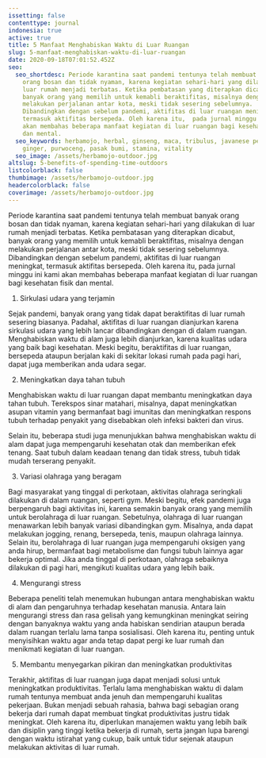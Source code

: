```yaml
---
issetting: false
contenttype: journal
indonesia: true
active: true
title: 5 Manfaat Menghabiskan Waktu di Luar Ruangan
slug: 5-manfaat-menghabiskan-waktu-di-luar-ruangan
date: 2020-09-18T07:01:52.452Z
seo:
  seo_shortdesc: Periode karantina saat pandemi tentunya telah membuat banyak
    orang bosan dan tidak nyaman, karena kegiatan sehari-hari yang dilakukan di
    luar rumah menjadi terbatas. Ketika pembatasan yang diterapkan dicabut,
    banyak orang yang memilih untuk kemabli beraktifitas, misalnya dengan
    melakukan perjalanan antar kota, meski tidak sesering sebelumnya.
    Dibandingkan dengan sebelum pandemi, aktifitas di luar ruangan meningkat,
    termasuk aktifitas bersepeda. Oleh karena itu,  pada jurnal minggu ini kami
    akan membahas beberapa manfaat kegiatan di luar ruangan bagi kesehatan fisik
    dan mental.
  seo_keywords: herbamojo, herbal, ginseng, maca, tribulus, javanese pepper, red
    ginger, purwoceng, pasak bumi, stamina, vitality
  seo_image: /assets/herbamojo-outdoor.jpg
altslug: 5-benefits-of-spending-time-outdoors
listcolorblack: false
thumbimage: /assets/herbamojo-outdoor.jpg
headercolorblack: false
coverimage: /assets/herbamojo-outdoor.jpg
---
```

Periode karantina saat pandemi tentunya telah membuat banyak orang bosan dan tidak nyaman, karena kegiatan sehari-hari yang dilakukan di luar rumah menjadi terbatas. Ketika pembatasan yang diterapkan dicabut, banyak orang yang memilih untuk kemabli beraktifitas, misalnya dengan melakukan perjalanan antar kota, meski tidak sesering sebelumnya. Dibandingkan dengan sebelum pandemi, aktifitas di luar ruangan meningkat, termasuk aktifitas bersepeda. Oleh karena itu,  pada jurnal minggu ini kami akan membahas beberapa manfaat kegiatan di luar ruangan bagi kesehatan fisik dan mental.

1. Sirkulasi udara yang terjamin

Sejak pandemi, banyak orang yang tidak dapat beraktifitas di luar rumah sesering biasanya. Padahal, aktifitas di luar ruangan dianjurkan karena sirkulasi udara yang lebih lancar dibandingkan dengan di dalam ruangan. Menghabiskan waktu di alam juga lebih dianjurkan, karena kualitas udara yang baik bagi kesehatan. Meski begitu, beraktifitas di luar ruangan, bersepeda ataupun berjalan kaki di sekitar lokasi rumah pada pagi hari, dapat juga memberikan anda udara segar. 

2. Meningkatkan daya tahan tubuh

Menghabiskan waktu di luar ruangan dapat membantu meningkatkan daya tahan tubuh. Terekspos sinar matahari, misalnya, dapat meningkatkan asupan vitamin yang bermanfaat bagi imunitas dan meningkatkan respons tubuh terhadap penyakit yang disebabkan oleh infeksi bakteri dan virus.

Selain itu, beberapa studi juga menunjukkan bahwa menghabiskan waktu di alam dapat juga mempengaruhi kesehatan otak dan memberikan efek tenang. Saat tubuh dalam keadaan tenang dan tidak stress, tubuh tidak mudah terserang penyakit.

3. Variasi olahraga yang beragam

Bagi masyarakat yang tinggal di perkotaan, aktivitas olahraga seringkali dilakukan di dalam ruangan, seperti gym. Meski begitu, efek pandemi juga berpengaruh bagi aktivitas ini, karena semakin banyak orang yang memilih untuk berolahraga di luar ruangan. Sebetulnya, olahraga di luar ruangan menawarkan lebih banyak variasi dibandingkan gym. Misalnya, anda dapat melakukan jogging, renang, bersepeda, tenis, maupun olahraga lainnya. Selain itu, berolahraga di luar ruangan juga mempengaruhi oksigen yang anda hirup, bermanfaat bagi metabolisme dan fungsi tubuh lainnya agar bekerja optimal. Jika anda tinggal di perkotaan, olahraga sebaiknya dilakukan di pagi hari, mengikuti kualitas udara yang lebih baik.

4. Mengurangi stress

Beberapa peneliti telah menemukan hubungan antara menghabiskan waktu di alam dan pengaruhnya terhadap kesehatan manusia. Antara lain mengurangi stress dan rasa gelisah yang kemungkinan meningkat seiring dengan banyaknya waktu yang anda habiskan sendirian ataupun berada dalam ruangan terlalu lama tanpa sosialisasi. Oleh karena itu, penting untuk menyisihkan waktu agar anda tetap dapat pergi ke luar rumah dan menikmati kegiatan di luar ruangan.

5. Membantu menyegarkan pikiran dan meningkatkan produktivitas

Terakhir, aktifitas di luar ruangan juga dapat menjadi solusi untuk meningkatkan produktivitas. Terlalu lama menghabiskan waktu di dalam rumah tentunya membuat anda jenuh dan mempengaruhi kualitas pekerjaan. Bukan menjadi sebuah rahasia, bahwa bagi sebagian orang bekerja dari rumah dapat membuat tingkat produktivitas justru tidak meningkat. Oleh karena itu, diperlukan manajemen waktu yang lebih baik dan disiplin yang tinggi ketika bekerja di rumah, serta jangan lupa barengi dengan waktu istirahat yang cukup, baik untuk tidur sejenak ataupun melakukan aktivitas di luar rumah.
